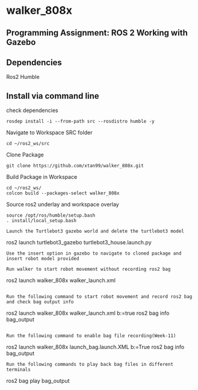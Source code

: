 # walker_808x

Programming Assignment: ROS 2 Working with Gazebo
---

## Dependencies

Ros2 Humble

## Install via command line
check dependencies
```
rosdep install -i --from-path src --rosdistro humble -y
```
Navigate to Workspace SRC folder
```
cd ~/ros2_ws/src
```
Clone Package
```
git clone https://github.com/xtan99/walker_808x.git
```
Build Package in Workspace
```
cd ~/ros2_ws/
colcon build --packages-select walker_808x
```
Source ros2 underlay and workspace overlay
```
source /opt/ros/humble/setup.bash
. install/local_setup.bash

Launch the Turtlebot3 gazebo world and delete the turtlebot3 model 
```
ros2 launch turtlebot3_gazebo turtlebot3_house.launch.py
```
Use the insert option in gazebo to navigate to cloned package and insert robot model provided

Run walker to start robot movement without recording ros2 bag
```
ros2 launch walker_808x walker_launch.xml
```

Run the following command to start robot movement and record ros2 bag and check bag output info
```
ros2 launch walker_808x walker_launch.xml b:=true
ros2 bag info bag_output
```

Run the following command to enable bag file recording(Week-11)
```
ros2 launch walker_808x launch_bag.launch.XML b:=True
ros2 bag info bag_output
```
Run the following commands to play back bag files in different terminals
```
ros2 bag play bag_output
```
